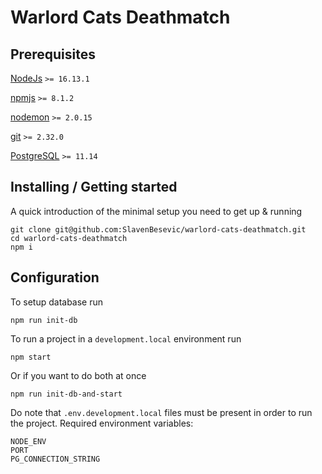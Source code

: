# Warlord Cats Deathmatch

## Prerequisites

[NodeJs](https://nodejs.org) `>= 16.13.1`

[npmjs](https://www.npmjs.com/) `>= 8.1.2`

[nodemon](https://nodemon.io/) `>= 2.0.15`

[git](https://git-scm.com/downloads) `>= 2.32.0`

[PostgreSQL](https://www.postgresql.org/) `>= 11.14`

## Installing / Getting started

A quick introduction of the minimal setup you need to get up & running

```shell
git clone git@github.com:SlavenBesevic/warlord-cats-deathmatch.git
cd warlord-cats-deathmatch
npm i
```

## Configuration

To setup database run

```shell
npm run init-db
```

To run a project in a `development.local` environment run

```shell
npm start
```

Or if you want to do both at once

```shell
npm run init-db-and-start
```

Do note that `.env.development.local` files must be present in order to run the project.
Required environment variables:

```shell
NODE_ENV
PORT
PG_CONNECTION_STRING
```

